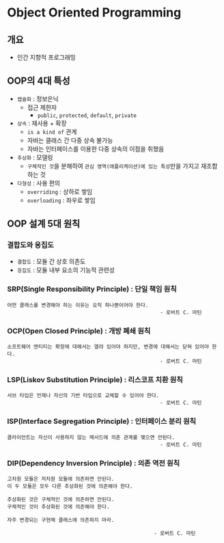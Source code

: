 #   Object Oriented Programming

## 개요
- 인간 지향적 프로그래밍

##  OOP의 4대 특성
- `캡슐화` : 정보은닉
  - 접근 제한자
    - `public`, `protected`, `default`, `private`
- `상속` : 재사용 + 확장
  - `is a kind of` 관계
  - 자바는 클래스 간 다중 상속 불가능
  - 자바는 인터페이스를 이용한 다중 상속의 이점을 취했음
- `추상화` : 모델링
  - `구체적인 것`을 분해하여 `관심 영역(애플리케이션)에 있는 특성`만을 가지고 재조합하는 것
- `다형성` : 사용 편의
  - `overriding` : 상하로 쌓임
  - `overloading` : 좌우로 쌓임

##  OOP 설계 5대 원칙

### 결합도와 응집도
- `결합도` : 모듈 간 상호 의존도
- `응집도` : 모듈 내부 요소의 기능적 관련성

### SRP(Single Responsibility Principle) : 단일 책임 원칙
~~~
어떤 클래스를 변경해야 하는 이유는 오직 하나뿐이어야 한다.
                                                  - 로버트 C. 마틴
~~~

### OCP(Open Closed Principle) : 개방 폐쇄 원칙
~~~
소프트웨어 엔티티는 확장에 대해서는 열려 있어야 하지만, 변경에 대해서는 닫혀 있어야 한다.
                                                  - 로버트 C. 마틴
~~~

### LSP(Liskov Substitution Principle) : 리스코프 치환 원칙
~~~
서브 타입은 언제나 자신의 기반 타입으로 교체할 수 있어야 한다.
                                                  - 로버트 C. 마틴
~~~

### ISP(Interface Segregation Principle) : 인터페이스 분리 원칙
~~~
클라이언트는 자신이 사용하지 않는 메서드에 의존 관계를 맺으면 안된다.
                                                  - 로버트 C. 마틴
~~~

### DIP(Dependency Inversion Principle) : 의존 역전 원칙
~~~
고차원 모듈은 저차원 모듈에 의존하면 안된다.
이 두 모듈은 모두 다른 추상화된 것에 의존해야 한다.

추상화된 것은 구체적인 것에 의존하면 안된다.
구체적인 것이 추상화된 것에 의존해야 한다.

자주 변경되는 구현체 클래스에 의존하지 마라.
                                
                                                - 로버트 C. 마틴
~~~
